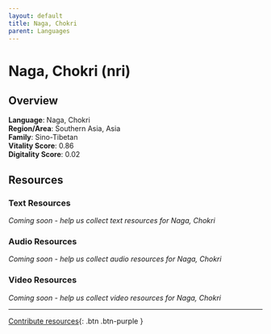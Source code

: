 ```yaml
---
layout: default
title: Naga, Chokri
parent: Languages
---
```


# Naga, Chokri (nri)

## Overview

**Language**: Naga, Chokri  
**Region/Area**: Southern Asia, Asia  
**Family**: Sino-Tibetan  
**Vitality Score**: 0.86  
**Digitality Score**: 0.02  

## Resources

### Text Resources
*Coming soon - help us collect text resources for Naga, Chokri*

### Audio Resources
*Coming soon - help us collect audio resources for Naga, Chokri*

### Video Resources
*Coming soon - help us collect video resources for Naga, Chokri*

---

[Contribute resources](https://fairtrain.github.io/){: .btn .btn-purple }
